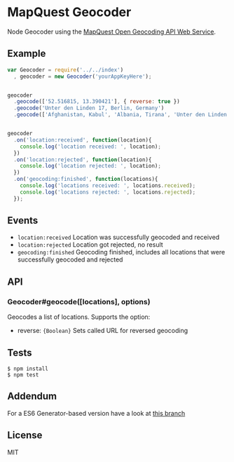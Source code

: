 # MapQuest Geocoder

Node Geocoder using the [MapQuest Open Geocoding API Web Service](http://open.mapquestapi.com/geocoding/).


## Example

```js
var Geocoder = require('../../index') 
  , geocoder = new Geocoder('yourAppKeyHere');


geocoder
  .geocode(['52.516815, 13.390421'], { reverse: true })
  .geocode('Unter den Linden 17, Berlin, Germany')
  .geocode(['Afghanistan, Kabul', 'Albania, Tirana', 'Unter den Linden 17, Berlin, Germany'])


geocoder
  .on('location:received', function(location){
    console.log('location received: ', location);
  })
  .on('location:rejected', function(location){
    console.log('location rejected: ', location);
  })
  .on('geocoding:finished', function(locations){
    console.log('locations received: ', locations.received);
    console.log('locations rejected: ', locations.rejected);
  });
```

## Events

   - `location:received` Location was successfully geocoded and received
   - `location:rejected` Location got rejected, no result
   - `geocoding:finished` Geocoding finished, includes all locations that were successfully geocoded and rejected


## API


### Geocoder#geocode([locations], options)

Geocodes a list of locations. Supports the option: 
  - reverse: ```{Boolean}``` Sets called URL for reversed geocoding

  
## Tests

```
$ npm install
$ npm test
```

## Addendum

For a ES6 Generator-based version have a look at [this branch](https://github.com/jonykrause/mapquest-geocoder/blob/es6-generator-flattened/index.js)

## License

MIT